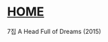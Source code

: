  # [HOME](https://github.com/GeekInTheClass/Coldplay/blob/master/README.md#album-history)

7집 A Head Full of Dreams (2015)
